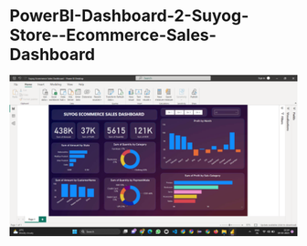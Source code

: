 # PowerBI-Dashboard-2-Suyog-Store--Ecommerce-Sales-Dashboard
![logo](https://github.com/suyogpatil395/PowerBI-Dashboard-2-Suyog-Store--Ecommerce-Sales-Dashboard/blob/main/Dashboard%20-%20Suyog%20Ecommerce%20Sales.png)
